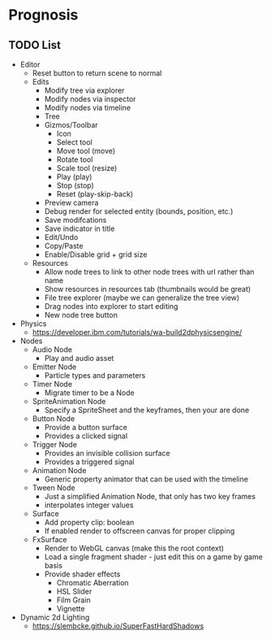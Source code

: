 # Prognosis

## TODO List
 - Editor
	- Reset button to return scene to normal
	- Edits
		- Modify tree via explorer
		- Modify nodes via inspector
		- Modify nodes via timeline
		- Tree
		- Gizmos/Toolbar
			- Icon
			- Select tool
			- Move tool (move)
			- Rotate tool
			- Scale tool (resize)
			- Play (play)
			- Stop (stop)
			- Reset (play-skip-back)
		- Preview camera
		- Debug render for selected entity (bounds, position, etc.)
		- Save modifcations
		- Save indicator in title
		- Edit/Undo
		- Copy/Paste
		- Enable/Disable grid + grid size
	- Resources
		- Allow node trees to link to other node trees with url rather than name
		- Show resources in resources tab (thumbnails would be great)
		- File tree explorer (maybe we can generalize the tree view)
		- Drag nodes into explorer to start editing
		- New node tree button
 - Physics
	- https://developer.ibm.com/tutorials/wa-build2dphysicsengine/
 - Nodes
	- Audio Node
		- Play and audio asset
	- Emitter Node
		- Particle types and parameters
	- Timer Node
		- Migrate timer to be a Node
	- SpriteAnimation Node
		- Specify a SpriteSheet and the keyframes, then your are done
	- Button Node
		- Provide a button surface
		- Provides a clicked signal
	- Trigger Node
		- Provides an invisible collision surface
		- Provides a triggered signal
	- Animation Node
		- Generic property animator that can be used with the timeline
	- Tween Node
		- Just a simplified Animation Node, that only has two key frames
		- interpolates integer values
	- Surface
		- Add property clip: boolean
		- If enabled render to offscreen canvas for proper clipping
	- FxSurface
		- Render to WebGL canvas (make this the root context)
		- Load a single fragment shader - just edit this on a game by game basis
		- Provide shader effects
			- Chromatic Aberration
			- HSL Slider
			- Film Grain
			- Vignette
 - Dynamic 2d Lighting
	- https://slembcke.github.io/SuperFastHardShadows